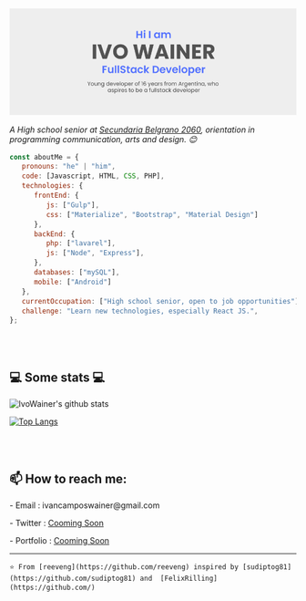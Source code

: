 <img src="https://github.com/Ivowainer/ivowainer/blob/main/img/card.png"/>


<p><em>A High school senior at <a href="https://secundariabelgrano.com.ar/">Secundaria Belgrano 2060</a>, orientation in programming communication, arts and design. 😊</br>
</em></p>


```javascript
const aboutMe = {
   pronouns: "he" | "him",
   code: [Javascript, HTML, CSS, PHP],
   technologies: {
      frontEnd: {
         js: ["Gulp"],
         css: ["Materialize", "Bootstrap", "Material Design"]
      },
      backEnd: {
         php: ["lavarel"],
         js: ["Node", "Express"],
      },
      databases: ["mySQL"],
      mobile: ["Android"]
   },
   currentOccupation: ["High school senior, open to job opportunities"],
   challenge: "Learn new technologies, especially React JS.",
};
```
</br></br>
<h2>💻 Some stats 💻</h2>

![IvoWainer's github stats](https://github-readme-stats.vercel.app/api?username=ivowainer&show_icons=true&title_color=fff&icon_color=79ff97&text_color=9f9f9f&bg_color=151515)

[![Top Langs](https://github-readme-stats.vercel.app/api/top-langs/?username=ivowainer&layout=compact)](https://github.com/anuraghazra/github-readme-stats)

</br></br>
<h2> 📫 How to reach me: </h2>
<p>- Email : ivancamposwainer@gmail.com</p>
<p>- Twitter : <a href="https://twitter.com/ivowainer">Cooming Soon</a></p>
<p>- Portfolio : <a href="https://ivowainer.com">Cooming Soon</a></p>

---
```
⭐️ From [reeveng](https://github.com/reeveng) inspired by [sudiptog81](https://github.com/sudiptog81) and  [FelixRilling](https://github.com/)
